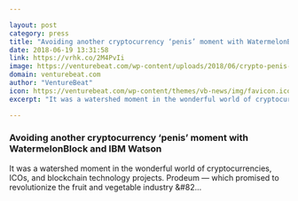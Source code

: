 ```yaml
---

layout: post
category: press
title: "Avoiding another cryptocurrency ‘penis’ moment with WatermelonBlock and IBM Watson"
date: 2018-06-19 13:31:58
link: https://vrhk.co/2M4PvIi
image: https://venturebeat.com/wp-content/uploads/2018/06/crypto-penis-watermelonblock-IBM-watson.jpg?fit=1280%2C853&strip=all
domain: venturebeat.com
author: "VentureBeat"
icon: https://venturebeat.com/wp-content/themes/vb-news/img/favicon.ico
excerpt: "It was a watershed moment in the wonderful world of cryptocurrencies, ICOs, and blockchain technology projects. Prodeum — which promised to revolutionize the fruit and vegetable industry &amp;#82…"

---
```


### Avoiding another cryptocurrency ‘penis’ moment with WatermelonBlock and IBM Watson

It was a watershed moment in the wonderful world of cryptocurrencies, ICOs, and blockchain technology projects. Prodeum — which promised to revolutionize the fruit and vegetable industry &amp;#82…